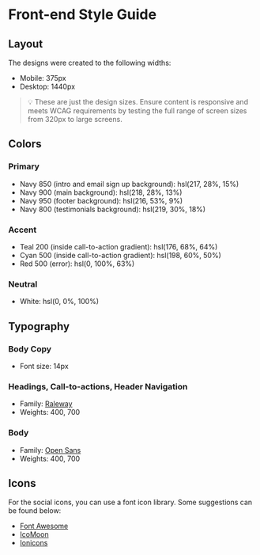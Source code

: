 # Front-end Style Guide

## Layout

The designs were created to the following widths:

- Mobile: 375px
- Desktop: 1440px

> 💡 These are just the design sizes. Ensure content is responsive and meets WCAG requirements by testing the full range of screen sizes from 320px to large screens.

## Colors

### Primary

- Navy 850 (intro and email sign up background): hsl(217, 28%, 15%)
- Navy 900 (main background): hsl(218, 28%, 13%)
- Navy 950 (footer background): hsl(216, 53%, 9%)
- Navy 800 (testimonials background): hsl(219, 30%, 18%)

### Accent

- Teal 200 (inside call-to-action gradient): hsl(176, 68%, 64%)
- Cyan 500 (inside call-to-action gradient): hsl(198, 60%, 50%)
- Red 500 (error): hsl(0, 100%, 63%)

### Neutral

- White: hsl(0, 0%, 100%)

## Typography

### Body Copy

- Font size: 14px

### Headings, Call-to-actions, Header Navigation

- Family: [Raleway](https://fonts.google.com/specimen/Raleway)
- Weights: 400, 700

### Body

- Family: [Open Sans](https://fonts.google.com/specimen/Open+Sans)
- Weights: 400, 700

## Icons

For the social icons, you can use a font icon library. Some suggestions can be found below:

- [Font Awesome](https://fontawesome.com/)
- [IcoMoon](https://icomoon.io/)
- [Ionicons](https://ionicons.com/)
